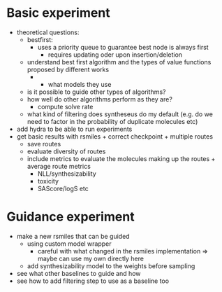 # Basic experiment
- theoretical questions:
    - bestfirst: 
        - uses a priority queue to guarantee best node is always first
            - requires updating oder upon insertion/deletion
    - understand best first algorithm and the types of value functions proposed by different works
        - + what models they use
    - is it possible to guide other types of algorithms?
    - how well do other algorithms perform as they are?
        - compute solve rate
    - what kind of filtering does syntheseus do my default (e.g. do we need to factor in the probability of duplicate molecules etc)
- add hydra to be able to run experiments
- get basic results with rsmiles + correct checkpoint + multiple routes
    - save routes
    - evaluate diversity of routes
    - include metrics to evaluate the molecules making up the routes + average route metrics
        - NLL/synthesizability
        - toxicity
        - SAScore/logS etc

# Guidance experiment
- make a new rsmiles that can be guided
    - using custom model wrapper
        - careful with what changed in the rsmiles implementation => maybe can use my own directly here
    - add synthesizability model to the weights before sampling
- see what other baselines to guide and how
- see how to add filtering step to use as a baseline too